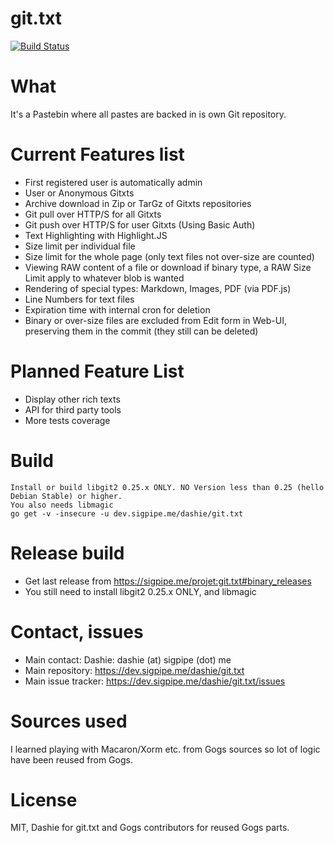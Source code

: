 git.txt
=======

[![Build Status](https://drone.sigpipe.me/api/badges/dashie/git.txt/status.svg)](https://drone.sigpipe.me/dashie/git.txt)

# What

It's a Pastebin where all pastes are backed in is own Git repository.

# Current Features list
- First registered user is automatically admin
- User or Anonymous Gitxts
- Archive download in Zip or TarGz of Gitxts repositories
- Git pull over HTTP/S for all Gitxts
- Git push over HTTP/S for user Gitxts (Using Basic Auth)
- Text Highlighting with Highlight.JS
- Size limit per individual file
- Size limit for the whole page (only text files not over-size are counted)
- Viewing RAW content of a file or download if binary type, a RAW Size Limit apply to whatever blob is wanted
- Rendering of special types: Markdown, Images, PDF (via PDF.js)
- Line Numbers for text files
- Expiration time with internal cron for deletion
- Binary or over-size files are excluded from Edit form in Web-UI, preserving them in the commit (they still can be deleted)

# Planned Feature List
- Display other rich texts
- API for third party tools
- More tests coverage

# Build

    Install or build libgit2 0.25.x ONLY. NO Version less than 0.25 (hello Debian Stable) or higher.
    You also needs libmagic
    go get -v -insecure -u dev.sigpipe.me/dashie/git.txt

# Release build

- Get last release from https://sigpipe.me/projet:git.txt#binary_releases
- You still need to install libgit2 0.25.x ONLY, and libmagic

# Contact, issues
- Main contact: Dashie: dashie (at) sigpipe (dot) me
- Main repository: https://dev.sigpipe.me/dashie/git.txt
- Main issue tracker: https://dev.sigpipe.me/dashie/git.txt/issues

# Sources used

I learned playing with Macaron/Xorm etc. from Gogs sources so lot of logic have been reused from Gogs.

# License

MIT, Dashie for git.txt and Gogs contributors for reused Gogs parts.
